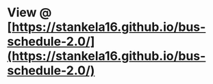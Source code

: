 # View @ [https://stankela16.github.io/bus-schedule-2.0/](https://stankela16.github.io/bus-schedule-2.0/)
